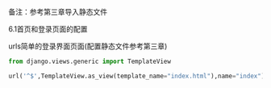 备注：参考第三章导入静态文件

6.1首页和登录页面的配置

urls简单的登录界面页面\(配置静态文件参考第三章\)

```py
from django.views.generic import TemplateView

url('^$',TemplateView.as_view(template_name="index.html"),name="index")
```




